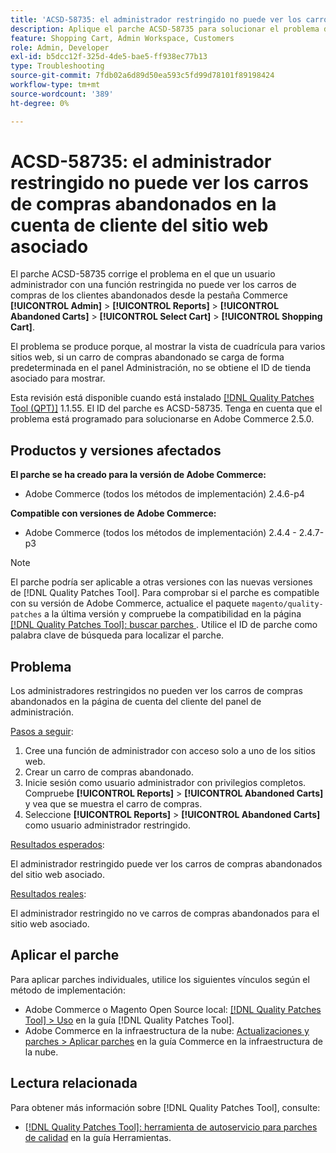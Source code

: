 ```yaml
---
title: 'ACSD-58735: el administrador restringido no puede ver los carros de compras abandonados en la cuenta de cliente del sitio web asociado'
description: Aplique el parche ACSD-58735 para solucionar el problema de Adobe Commerce en el que un administrador restringido no puede ver los carros de compras abandonados en la página de cuenta del cliente en el Administrador de Commerce de un sitio web asociado.
feature: Shopping Cart, Admin Workspace, Customers
role: Admin, Developer
exl-id: b5dcc12f-325d-4de5-bae5-ff938ec77b13
type: Troubleshooting
source-git-commit: 7fdb02a6d89d50ea593c5fd99d78101f89198424
workflow-type: tm+mt
source-wordcount: '389'
ht-degree: 0%

---
```


# ACSD-58735: el administrador restringido no puede ver los carros de compras abandonados en la cuenta de cliente del sitio web asociado

El parche ACSD-58735 corrige el problema en el que un usuario administrador con una función restringida no puede ver los carros de compras de los clientes abandonados desde la pestaña Commerce **[!UICONTROL Admin]** > **[!UICONTROL Reports]** > **[!UICONTROL Abandoned Carts]** > **[!UICONTROL Select Cart]** > **[!UICONTROL Shopping Cart]**.

El problema se produce porque, al mostrar la vista de cuadrícula para varios sitios web, si un carro de compras abandonado se carga de forma predeterminada en el panel Administración, no se obtiene el ID de tienda asociado para mostrar.

Esta revisión está disponible cuando está instalado [[!DNL Quality Patches Tool (QPT)]](/help/tools/quality-patches-tool/quality-patches-tool-to-self-serve-quality-patches.md) 1.1.55. El ID del parche es ACSD-58735. Tenga en cuenta que el problema está programado para solucionarse en Adobe Commerce 2.5.0.

## Productos y versiones afectados

**El parche se ha creado para la versión de Adobe Commerce:**

* Adobe Commerce (todos los métodos de implementación) 2.4.6-p4

**Compatible con versiones de Adobe Commerce:**

* Adobe Commerce (todos los métodos de implementación) 2.4.4 - 2.4.7-p3

>[!NOTE]
>
>El parche podría ser aplicable a otras versiones con las nuevas versiones de [!DNL Quality Patches Tool]. Para comprobar si el parche es compatible con su versión de Adobe Commerce, actualice el paquete `magento/quality-patches` a la última versión y compruebe la compatibilidad en la página [[!DNL Quality Patches Tool]: buscar parches ](https://experienceleague.adobe.com/tools/commerce-quality-patches/index.html). Utilice el ID de parche como palabra clave de búsqueda para localizar el parche.

## Problema

Los administradores restringidos no pueden ver los carros de compras abandonados en la página de cuenta del cliente del panel de administración.

<u>Pasos a seguir</u>:

1. Cree una función de administrador con acceso solo a uno de los sitios web.
1. Crear un carro de compras abandonado.
1. Inicie sesión como usuario administrador con privilegios completos. Compruebe **[!UICONTROL Reports]** > **[!UICONTROL Abandoned Carts]** y vea que se muestra el carro de compras.
1. Seleccione **[!UICONTROL Reports]** > **[!UICONTROL Abandoned Carts]** como usuario administrador restringido.

<u>Resultados esperados</u>:

El administrador restringido puede ver los carros de compras abandonados del sitio web asociado.

<u>Resultados reales</u>:

El administrador restringido no ve carros de compras abandonados para el sitio web asociado.

## Aplicar el parche

Para aplicar parches individuales, utilice los siguientes vínculos según el método de implementación:

* Adobe Commerce o Magento Open Source local: [[!DNL Quality Patches Tool] > Uso](/help/tools/quality-patches-tool/usage.md) en la guía [!DNL Quality Patches Tool].
* Adobe Commerce en la infraestructura de la nube: [Actualizaciones y parches > Aplicar parches](https://experienceleague.adobe.com/docs/commerce-cloud-service/user-guide/develop/upgrade/apply-patches.html) en la guía Commerce en la infraestructura de la nube.

## Lectura relacionada

Para obtener más información sobre [!DNL Quality Patches Tool], consulte:

* [[!DNL Quality Patches Tool]: herramienta de autoservicio para parches de calidad](/help/tools/quality-patches-tool/quality-patches-tool-to-self-serve-quality-patches.md) en la guía Herramientas.

